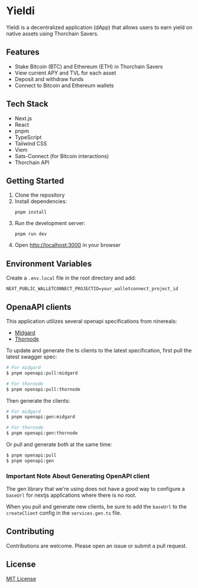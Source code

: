 # Yieldi

Yieldi is a decentralized application (dApp) that allows users to earn yield on native assets using Thorchain Savers.

## Features

- Stake Bitcoin (BTC) and Ethereum (ETH) in Thorchain Savers
- View current APY and TVL for each asset
- Deposit and withdraw funds
- Connect to Bitcoin and Ethereum wallets

## Tech Stack

- Next.js
- React
- pnpm
- TypeScript
- Tailwind CSS
- Viem
- Sats-Connect (for Bitcoin interactions)
- Thorchain API

## Getting Started

1. Clone the repository
2. Install dependencies:
   ```
   pnpm install
   ```
3. Run the development server:
   ```
   pnpm run dev
   ```
4. Open [http://localhost:3000](http://localhost:3000) in your browser

## Environment Variables

Create a `.env.local` file in the root directory and add:

```
NEXT_PUBLIC_WALLETCONNECT_PROJECTID=your_walletconnect_project_id
```

## OpenaAPI clients

This application utilizes several openapi specifications from ninereals:

- [Midgard](https://midgard.ninerealms.com/v2/doc)
- [Thornode](https://thornode.ninerealms.com/thorchain/doc/)

To update and generate the ts clients to the latest specification, first pull the latest swagger spec:

```bash
# For midgard
$ pnpm openapi:pull:midgard

# For thornode
$ pnpm openapi:pull:thornode
```

Then generate the clients:

```bash
# For midgard
$ pnpm openapi:gen:midgard

# For thornode
$ pnpm openapi:gen:thornode
```

Or pull and generate both at the same time:

```bash
$ pnpm openapi:pull
$ pnpm openapi:gen
```

### Important Note About Generating OpenAPI client

The gen library that we're using does not have a good way to configure a `baseUrl` for nextjs applications where there is no root.

When you pull and generate new clients, be sure to add the `baseUrl` to the `createClient` config in the `services.gen.ts` file.

## Contributing

Contributions are welcome. Please open an issue or submit a pull request.

## License

[MIT License](LICENSE)
